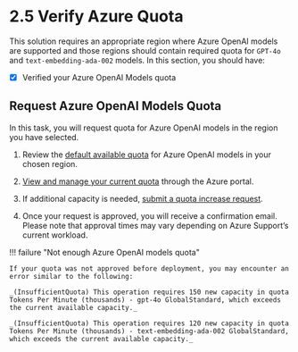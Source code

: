 # 2.5 Verify Azure Quota

This solution requires an appropriate region where Azure OpenAI models are supported and those regions should contain required quota for `GPT-4o` and `text-embedding-ada-002` models. In this section, you should have:

- [X] Verified your Azure OpenAI Models quota

## Request Azure OpenAI Models Quota

In this task, you will request quota for Azure OpenAI models in the region you have selected.

1. Review the [default available quota](https://learn.microsoft.com/en-us/azure/ai-services/openai/quotas-limits?utm_source=chatgpt.com&tabs=REST#gpt-4o-global-standard) for Azure OpenAI models in your chosen region.

2. [View and manage your current quota](https://learn.microsoft.com/en-us/azure/ai-services/openai/how-to/quota?tabs=rest) through the Azure portal.

3. If additional capacity is needed, [submit a quota increase request](https://learn.microsoft.com/en-us/azure/ai-services/openai/how-to/quota?tabs=rest#request-more-quota).

4. Once your request is approved, you will receive a confirmation email.
   Please note that approval times may vary depending on Azure Support’s current workload.

!!! failure "Not enough Azure OpenAI models quota"

    If your quota was not approved before deployment, you may encounter an error similar to the following:

    _(InsufficientQuota) This operation requires 150 new capacity in quota Tokens Per Minute (thousands) - gpt-4o GlobalStandard, which exceeds the current available capacity._

    _(InsufficientQuota) This operation requires 120 new capacity in quota Tokens Per Minute (thousands) - text-embedding-ada-002 GlobalStandard, which exceeds the current available capacity._


